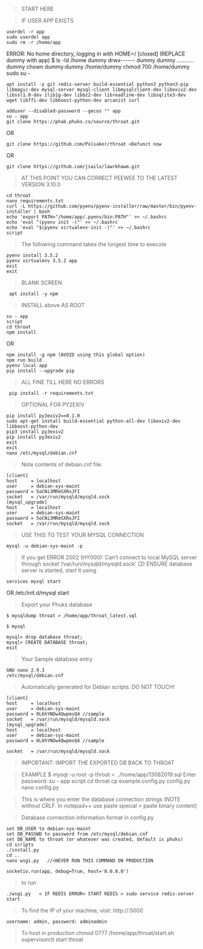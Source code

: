 
>START HERE

> IF USER APP EXISTS

    userdel -r app
    sudo userdel app
    sudo rm -r /home/app

ERROR: No home directory, logging in with HOME=/ [closed] (REPLACE dummy with app)
    $ ls -ld /home dummy
    drwx------ dummy dummy ........... dummy
    chown dummy:dummy /home/dummy
    chmod 700 /home/dummy
    sudo su -

    apt install -y git redis-server build-essential python3 python3-pip libmagic-dev mysql-server mysql-client libmysqlclient-dev libexiv2-dev libssl1.0-dev zlib1g-dev libbz2-dev libreadline-dev libsqlite3-dev wget libffi-dev libboost-python-dev arcanist curl

    adduser --disabled-password --gecos "" app
    su - app
    git clone https://phab.phuks.co/source/throat.git

OR

    git clone https://github.com/Polsaker/throat <Defunct now

OR

    git clone https://github.com/jsailo/lawrkhawm.git

> AT THIS POINT YOU CAN CORRECT PEEWEE TO THE LATEST VERSION 3.10.0

    cd throat
    nano requirements.txt
    curl -L https://github.com/pyenv/pyenv-installer/raw/master/bin/pyenv-installer | bash
    echo 'export PATH="/home/app/.pyenv/bin:PATH"' >> ~/.bashrc
    echo 'eval "(pyenv init -)"' >> ~/.bashrc
    echo 'eval "$(pyenv virtualenv-init -)"' >> ~/.bashrc
    script

>The following command takes the longest time to execute

    pyenv install 3.5.2
    pyenv virtualenv 3.5.2 app
    exit
    exit

>BLANK SCREEN

     apt install -y npm  

 >INSTALL above AS ROOT

    su - app
    script
    cd throat
    npm install  
OR

    npm install -g npm (AVOID using this global option)
    npm run build
    pyenv local app
    pip install --upgrade pip

 > ALL FINE TILL HERE NO ERRORS

     pip install -r requirements.txt

>OPTIONAL FOR PY2EXIV
  
    pip install py3exiv2==0.1.0
    sudo apt-get install build-essential python-all-dev libexiv2-dev libboost-python-dev
    pip3 install py3exiv2
    pip install py3exiv2
    exit
    exit
    nano /etc/mysql/debian.cnf
    
>Note contents of debian.cnf file: 

    [client]
    host     = localhost
    user     = debian-sys-maint
    password = 5oCNi3MRmSXRxJFI
    socket   = /var/run/mysqld/mysqld.sock
    [mysql_upgrade]
    host     = localhost
    user     = debian-sys-maint
    password = 5oCNi3MRmSXRxJFI
    socket   = /var/run/mysqld/mysqld.sock
>USE THIS TO TEST YOUR MYSQL CONNECTION

    mysql -u debian-sys-maint -p

> If you get ERROR 2002 (HY000): Can’t connect to local MySQL server through socket ’/var/run/mysqld/mysqld.sock’ (2) ENSURE database server is started, start it using

    services mysql start
OR
    /etc/init.d/mysql start


>Export your Phuks database
  
    $ mysqldump throat > /home/app/throat_latest.sql

    $ mysql

    mysql> drop database throat;
    mysql> CREATE DATABASE throat;
    exit

> Your Sample database entry
  
    GNU nano 2.9.3
    /etc/mysql/debian.cnf                                           

>Automatically generated for Debian scripts. DO NOT TOUCH!

    [client]
    host     = localhost
    user     = debian-sys-maint
    password = 0L6hYNDw4QwpmsQ4 //sample
    socket   = /var/run/mysqld/mysqld.sock
    [mysql_upgrade]
    host     = localhost
    user     = debian-sys-maint
    password = 0L6hYNDw4QwpmsQ4 //sample

    socket   = /var/run/mysqld/mysqld.sock

>IMPORTANT: IMPORT THE EXPORTED DB BACK TO THROAT

>EXAMPLE
    $ mysql -u root -p throat < ../home/app/13082019.sql
    Enter password:
    su - app
    script
    cd throat
    cp example.config.py config.py
    nano config.py
                                                    
>This is where you enter the database connection strings (NOTE without CRLF. In notepad++ use paste special > paste binary content)

>Database connection information format in config.py

    set DB_USER to debian-sys-maint
    set DB_PASSWD to password from /etc/mysql/debian.cnf
    set DB_NAME to throat (or whatever was created, default is phuks)
    cd scripts
    ./install.py
    cd ..
    nano wsgi.py   //<NEVER RUN THIS COMMAND ON PRODUCTION

    socketio.run(app, debug=True, host='0.0.0.0')

>to run

    ./wsgi.py   < IF REDIS ERROR< START REDIS > sudo service redis-server start 

>To find the IP of your machine, visit: http://<ip address>:5000

    username: admin, password: adminadmin

>To host in production
     chmod 0777 /home/app/throat/start.sh
    supervisorctl start throat
